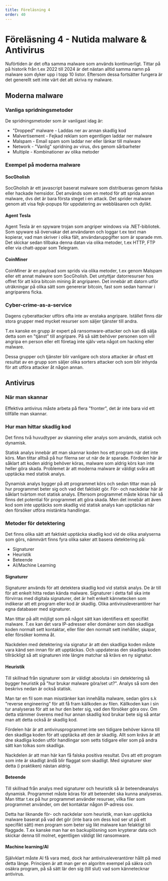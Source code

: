 ```yaml
---
title: Föreläsning 4
order: 40
---
```


# Föreläsning 4 - Nutida malware & Antivirus

Nuförtiden är det ofta samma malware som används kontinuerligt. Tittar på på historik från t.ex 2022 till 2024 är det nästan alltid samma namn på malware som dyker upp i topp 10 listor. Eftersom dessa fortsätter fungera är det generellt sett inte värt det att skriva ny malware.

## Moderna malware

### Vanliga spridningsmetoder

De spridningsmetoder som är vanligast idag är:

- "Dropped" malware - Laddas ner av annan skadlig kod
- Malvertisement - Fejkad reklam som egentligen laddar ner malware
- Malspam - Email spam som laddar ner eller länkar till malware
- Network - "Vanlig" spridning av virus, dvs genom sårbarheter
- Multiple - Kombinationer av olika metoder

### Exempel på moderna malware

#### SocGholish

SocGholish är ett javascript baserat malware som distribueras genom falska eller hackade hemsidor. Det används som en metod för att sprida annan malware, dvs det är bara första steget i en attack. Det sprider malware genom att visa fejk-popups för uppdatering av webbläsaren och dylikt.

#### Agent Tesla

Agent Tesla är en spyware trojan som angriper windows via .NET-bibliotek. Som spyware så övervakar det användaren och loggar t.ex text man kopierar, vad man skriver i olika fält, användaruppgifter som är sparade mm. Det skickar sedan tillbaka denna datan via olika metoder, t.ex HTTP, FTP eller via chatt-appar som Telegram.

#### CoinMiner

CoinMiner är en payload som sprids via olika metoder, t.ex genom Malspam eller ett annat malware som SocGholish. Det untyttjar datorresurser hos offret för att köra bitcoin mining åt angriparen. Det innebär att datorn utför uträkningar på olika sätt som genererar bitcoin, fast som sedan hamnar i angriparens ficka.

### Cyber-crime-as-a-service

Dagens cyberattacker utförs ofta inte av enstaka angripare. Istället finns där stora grupper med mycket resurser som säljer tjänster till andra.

T.ex kanske en grupp är expert på ransomware-attacker och kan då sälja detta som en "tjänst" till angripare. På så sätt behöver personen som vill angripa en person eller ett företag inte själv veta något om hacking eller malware.

Dessa grupper och tjänster blir vanligare och stora attacker är oftast ett resultat av en grupp som säljer olika sorters attacker och som blir inhyrda för att utföra attacker åt någon annan.

## Antivirus

### När man skannar

Effektiva antivirus måste arbeta på flera "fronter", det är inte bara vid ett tillfälle man skannar.

### Hur man hittar skadlig kod

Det finns två huvudtyper av skanning eller analys som används, statisk och dynamisk.

Statisk analys innebär att man skannar koden hos ett program när det inte körs. Man tittar alltså på hur filerna ser ut när de är sparade. Fördelen här är såklart att koden aldrig behöver köras, malware som aldrig körs kan inte heller göra skada. Problemet är att moderna malware är väldigt svåra att upptäcka med statisk analys.

Dynamisk analys bygger på att programmet körs och sedan tittar man på hur programmet beter sig och vad det faktiskt gör. För- och nackdelar här är såklart tvärtom mot statisk analys. Eftersom programmet måste köras här så finns det potential för programmet att göra skada. Men det innebär att även kod som inte upptäcks som skadlig vid statisk analys kan upptäckas när den försöker utföra mistänkta handlingar.

### Metoder för detektering

Det finns olika sätt att faktiskt upptäcka skadlig kod vid de olika analyserna som görs, nämnvärt finns fyra olika saker att basera detektering på:

- Signaturer
- Heuristik
- Beteende
- AI/Machine Learning

#### Signaturer

Signaturer används för att detektera skadlig kod vid statisk analys. De är till för att enkelt hitta redan kända malware. Signaturer i detta fall ska inte förvirras med digitala signaturer, det är helt enkelt kännetecken som indikerar att ett program eller kod är skadlig. Olika antivirusleverantörer har egna databaser med signaturer.

Man tittar på allt möjligt som på något sätt kan identifiera ett specifikt malware. T.ex kan det vara IP-adresser eller domäner som den skadliga koden normalt sett kontaktar, eller filer den normalt sett inehåller, skapar, eller försöker komma åt.

Nackdelen med detektering via signatur är att den skadliga koden måste vara känd sen innan för att upptäckas. Och uppdateras den skadliga koden tillräckligt så att signaturen inte längre matchar så krävs en ny signatur.

#### Heuristik

Till skillnad från signaturer som är väldigt absoluta i sin detektering så bygger heuristik på "hur brukar malware göra/set ut?". Analys så som den beskrivs nedan är också statisk.

Man tar en fil som man misstänker kan innehålla malware, sedan görs s.k "reverse engineering" för att få fram källkoden av filen. Källkoden kan i sin tur analyseras för att se hur den beter sig, vad den försöker göra osv. Om detta stämmer överens med hur annan skadlig kod brukar bete sig så antar man att detta också är skadlig kod.

Fördelen här är att antivirusprogrammet inte sen tidigare behöver känna till den skadliga koden för att upptäcka att den är skadlig. Allt som krävs är att dne skadliga koden utför handlingar som setts tidigare eller som på andra sätt kan tolkas som skadliga.

Nackdelen är att man här kan få falska positiva resultat. Dvs att ett program som inte är skadligt ändå blir flaggat som skadligt. Med signaturer sker detta (i praktiken) nästan aldrig.

#### Beteende

Till skillnad från analys med signaturer och heuristik så är beteendeanalys dynamisk. Programmet måste köras för att beteendet ska kunna analyseras. Man tittar t.ex på hur programmet använder resurser, vilka filer som programmet använder, om det kontaktar någon IP-adress osv.

Detta har liknande för- och nackdelar som heuristik, man kan upptäcka malware baserat på vad det gör (inte bara om dess kod ser ut på ett specifikt sätt) men program som beter sig likt malware kan felaktigt bli flaggade. T.ex kanske man har en backuplösning som krypterar data och skickar denna till molnet, egentligen väldigt likt ransomware.

#### Machine learning/AI

Självklart måste AI få vara med, dock har antivirusleverantörer hållt på med detta länge. Principen är att man ger en algoritm exempel på säkra och osäkra program, på så sätt lär den sig (till slut) vad som kännetecknar antivirus.
